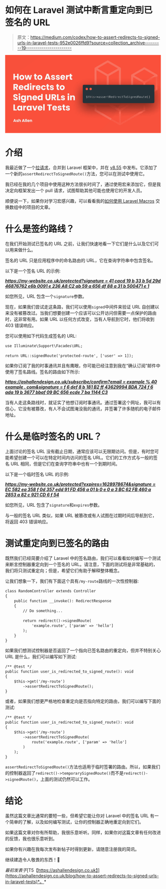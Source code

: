 # 如何在 Laravel 测试中断言重定向到已签名的 URL

> 原文：<https://medium.com/codex/how-to-assert-redirects-to-signed-urls-in-laravel-tests-952e0026ffd9?source=collection_archive---------19----------------------->

![](img/9f7352c0056e3651b52ba4b59918fe1c.png)

# 介绍

我最近做了一个[拉请求](https://github.com/laravel/framework/pull/38349)，合并到 Laravel 框架中，并在 [v8.55](https://github.com/laravel/framework/releases/tag/v8.55.0) 中发布。它添加了一个新的`assertRedirectToSignedRoute()`方法，您可以在测试中使用它。

我已经在我的几个项目中使用这种方法很长时间了，通过使用宏来添加它，但是我决定向框架发出一个 pull 请求，试图帮助其他可能也使用它的开发人员。

顺便说一下，如果你对学习宏感兴趣，可以看看我的[如何使用 Laravel Macros](https://ashallendesign.co.uk/blog/how-to-swap-items-in-an-array-using-laravel-macros) 交换数组中的项目的文章。

# 什么是签约路线？

在我们开始测试已签名的 URL 之前，让我们快速地看一下它们是什么以及它们可以用来做什么。

签名的 URL 只是应用程序中的命名路由的 URL，它在查询字符串中包含签名。

以下是一个签名 URL 的示例:

[***https://my-website.co.uk/protected?signature = 41 cacd 19 b 33 b 5d 29d 46876762 e6b 0091 e 236 A8 C2 ab 59 a 656 df 88 a 31 b 500471 e 1***](https://my-website.co.uk/protected?signature=41cacd19b33b5d29d46876762e6b0091e236a8c2ab59a656df88a31b500471e1)

如您所见，URL 包含一个`signature`参数。

现在，如果我们尝试走这条路，我们可以使用`signed`中间件来验证 URL 自创建以来没有被篡改过。当我们想要创建一个应该可以公开访问但需要一点保护的路由时，这非常有用。如果 URL 以任何方式改变，当有人导航到它时，他们将收到 403 错误响应。

您可以使用如下代码生成签名的 URL:

```
use Illuminate\Support\Facades\URL;

return URL::signedRoute('protected-route', ['user' => 1]);
```

如果你订阅了我的时事通讯并且有鹰眼，你可能已经注意到我在“确认订阅”邮件中使用了签名路线。签名的路由如下所示:

[***https://ashallendesign.co.uk/subscribe/confirm?email = example % 40 example . com&signature = f 6 def 8 b 181 B2 ff 43629994 BDA 724 f 6 ada 19 b 3677 bbaf 09 BC 656 ecde 7 ba 1144 C3***](https://ashallendesign.co.uk/subscribe/confirm?email=example%40example.com&signature=f6def8b181b2ff43629994bda724f6ada19b3677bbaf09bc656ecde7ba1144c3)

当有人走这条路线时，就证实了他想订阅时事通讯。通过签署这个网址，我可以有信心，它没有被篡改，有人不会试图淹没我的通讯，并签署了许多随机的电子邮件地址。

# 什么是临时签名的 URL？

上面讨论的签名 URL 没有截止日期，通常应该可以无限期访问。但是，有时您可能希望创建一个可以在特定时间内访问的签名 URL。它们的工作方式与一般的签名 URL 相同，但是它们在查询字符串中也有一个到期时间。

以下是一个临时签名 URL 的示例:

[***https://my-website.co.uk/protected?expires=1628978674&signature = EC 582 ea 358 f 0d 357 edd 91 FD 456 a 01 b 0 e 0 a 3 BC 62 FB 460 a 2853 a 82 c 921 CD 6 f 54***](https://my-website.co.uk/protected?expires=1628978674&signature=ec582ea358f0d357edd91fd456a01b0e0b0a3bc62fb460a2853a82c921cd6f54)

如您所见，URL 包含了`signature`和`expires`参数。

与一般的签名 URL 类似，如果 URL 被篡改或有人试图在过期时间后导航到它，将返回 403 错误响应。

# 测试重定向到已签名的路由

既然我们已经简要介绍了 Laravel 中的签名路由，我们可以看看如何编写一个测试来断言控制器重定向到一个签名的 URL。请注意，下面的测试将是非常基础的，我们将只测试重定向；但是，希望它们有助于解释整体概念。

让我们想象一下，我们有下面这个具有`/my-route`路线的一次性控制器:

```
class RandomController extends Controller
{
    public function __invoke(): RedirectResponse
    {
        // Do something...

        return redirect()->signedRoute(
            'example.route', ['param' => 'hello']
        );
    }
}
```

如果我们想测试控制器是否返回了一个指向已签名路由的重定向，但并不特别关心 URL 是什么，我们可以编写如下测试:

```
/** @test */
public function user_is_redirected_to_signed_route(): void
{
    $this->get('/my-route')
        ->assertRedirectToSignedRoute();
}
```

或者，如果我们想更严格地检查重定向是否指向特定的路由，我们可以编写下面的测试:

```
/** @test */
public function user_is_redirected_to_signed_route(): void
{
    $this->get('/my-route')
        ->assertRedirectToSignedRoute(
            route('example.route', ['param' => 'hello']
        )
    );
}
```

`assertRedirectToSignedRoute()`方法也适用于临时签署的路由。所以，如果我们的控制器返回了`redirect()->temporarySignedRoute()`而不是`redirect()->signedRoute()`，上面的测试仍然可以工作。

# 结论

虽然这篇文章比通常的要短一些，但希望它能让你对 Laravel 中的签名 URL 有一个简单的了解，以及如何编写测试，让你的控制器正确地重定向到它们。

如果这篇文章对你有所帮助，我很乐意听听。同样，如果你对这篇文章有任何改进的反馈，我也很乐意听到。

如果你有兴趣在我每次发布新帖子时得到更新，请随意注册我的简讯。

继续建造令人敬畏的东西！🚀

*最初发表于*[T5【https://ashallendesign.co.uk】](https://ashallendesign.co.uk/blog/how-to-assert-redirects-to-signed-urls-in-laravel-tests)*。*